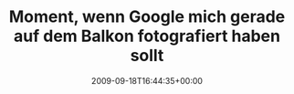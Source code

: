---
retweeted: false
source: <a href="http://twitter.com" rel="nofollow">Twitter Web Client</a>
entities:
  hashtags:
  - text: btw09
    indices:
    - '105'
    - '111'
  symbols: []
  user_mentions: []
  urls: []
display_text_range:
- '0'
- '111'
favorite_count: '0'
id_str: '4082541927'
truncated: false
retweet_count: '0'
id: '4082541927'
created_at: Fri Sep 18 16:44:35 +0000 2009
favorited: false
full_text: 'Moment, wenn Google mich gerade auf dem Balkon fotografiert haben sollte,
  war die Wahl dann noch geheim? #btw09'
lang: de
tags:
- btw09
- pesos/twitter
date: '2009-09-18T16:44:35+00:00'
src: https://twitter.com/bascht/status/4082541927
original_url: https://twitter.com/bascht/status/4082541927
type: twitter_tweet
text: 'Moment, wenn Google mich gerade auf dem Balkon fotografiert haben sollte, war
  die Wahl dann noch geheim? #btw09'
title: Moment, wenn Google mich gerade auf dem Balkon fotografiert haben sollt

---